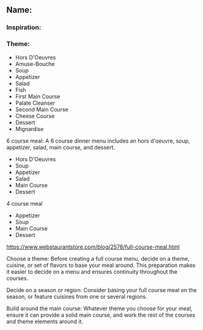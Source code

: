 ## Name:
### Inspiration:
### Theme:

- Hors D'Oeuvres
- Amuse-Bouche
- Soup
- Appetizer
- Salad
- Fish
- First Main Course
- Palate Cleanser
- Second Main Course
- Cheese Course
- Dessert
- Mignardise

6 course meal: A 6 course dinner menu includes an hors d'oeuvre, soup, appetizer, salad, main course, and dessert.

- Hors D'Oeuvres
- Soup
- Appetizer
- Salad
- Main Course
- Dessert

4 course meal
- Appetizer
- Soup
- Main Course
- Dessert

https://www.webstaurantstore.com/blog/2578/full-course-meal.html

Choose a theme: Before creating a full course menu, decide on a theme, cuisine, or set of flavors to base your meal around. This preparation makes it easier to decide on a menu and ensures continuity throughout the courses.

Decide on a season or region: Consider basing your full course meal on the season, or feature cuisines from one or several regions.

Build around the main course: Whatever theme you choose for your meal, ensure it can provide a solid main course, and work the rest of the courses and theme elements around it.
